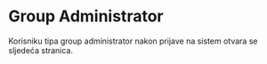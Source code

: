 # Group Administrator

Korisniku tipa group administrator nakon prijave na sistem otvara se sljedeća stranica.

<figure><img src=".gitbook/assets/Screenshot 2023-12-26 at 16.48.58.png" alt=""><figcaption></figcaption></figure>

<figure><img src=".gitbook/assets/Screenshot 2023-12-26 at 16.49.14.png" alt=""><figcaption></figcaption></figure>

<figure><img src=".gitbook/assets/Screenshot 2023-12-26 at 16.49.35.png" alt=""><figcaption></figcaption></figure>

<figure><img src=".gitbook/assets/Screenshot 2023-12-26 at 16.49.41.png" alt=""><figcaption></figcaption></figure>

<figure><img src=".gitbook/assets/Screenshot 2023-12-26 at 16.49.53.png" alt=""><figcaption></figcaption></figure>

<figure><img src=".gitbook/assets/Screenshot 2023-12-26 at 16.50.06.png" alt=""><figcaption></figcaption></figure>

<figure><img src=".gitbook/assets/image (20).png" alt=""><figcaption></figcaption></figure>

<figure><img src=".gitbook/assets/image (21).png" alt=""><figcaption></figcaption></figure>

<figure><img src=".gitbook/assets/image.png" alt=""><figcaption></figcaption></figure>

<figure><img src=".gitbook/assets/image (1).png" alt=""><figcaption></figcaption></figure>

<figure><img src=".gitbook/assets/image (2).png" alt=""><figcaption></figcaption></figure>

<figure><img src=".gitbook/assets/image (4).png" alt=""><figcaption></figcaption></figure>

<figure><img src=".gitbook/assets/image (3).png" alt=""><figcaption></figcaption></figure>

<figure><img src=".gitbook/assets/image (5).png" alt=""><figcaption></figcaption></figure>

<figure><img src=".gitbook/assets/image (6).png" alt=""><figcaption></figcaption></figure>

<figure><img src=".gitbook/assets/image (7).png" alt=""><figcaption></figcaption></figure>

<figure><img src=".gitbook/assets/image (9).png" alt=""><figcaption></figcaption></figure>

<figure><img src=".gitbook/assets/image (10).png" alt=""><figcaption></figcaption></figure>

<figure><img src=".gitbook/assets/image (11).png" alt=""><figcaption></figcaption></figure>

<figure><img src=".gitbook/assets/image (14).png" alt=""><figcaption></figcaption></figure>

<figure><img src=".gitbook/assets/image (18).png" alt=""><figcaption></figcaption></figure>

<figure><img src=".gitbook/assets/image (15).png" alt=""><figcaption></figcaption></figure>

<figure><img src=".gitbook/assets/image (12).png" alt=""><figcaption></figcaption></figure>

<figure><img src=".gitbook/assets/image (16).png" alt=""><figcaption></figcaption></figure>

<figure><img src=".gitbook/assets/image (17).png" alt=""><figcaption></figcaption></figure>
